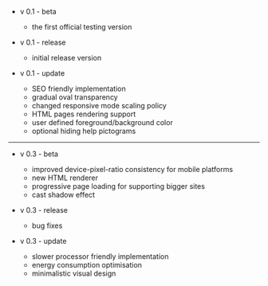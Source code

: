- v 0.1 - beta  
    - the first official testing version  
    
- v 0.1 - release  
    - initial release version  
    
- v 0.1 - update  
    - SEO friendly implementation  
    - gradual oval transparency  
    - changed responsive mode scaling policy  
    - HTML pages rendering support  
    - user defined foreground/background color  
    - optional hiding help pictograms  

- - -

- v 0.3 - beta
    - improved device-pixel-ratio consistency for mobile platforms  
    - new HTML renderer  
    - progressive page loading for supporting bigger sites  
    - cast shadow effect  

- v 0.3 - release
    - bug fixes  

- v 0.3 - update
    - slower processor friendly implementation  
    - energy consumption optimisation  
    - minimalistic visual design  
